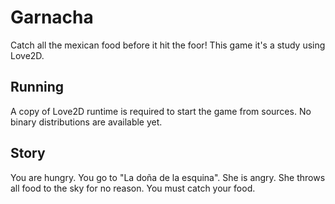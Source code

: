 # Garnacha

Catch all the mexican food before it hit the foor! This game it's a study using Love2D.

## Running

A copy of Love2D runtime is required to start the game from sources. No binary distributions are available yet.

## Story

You are hungry. You go to "La doña de la esquina". She is angry. She throws all food to the sky for no reason. You must catch your food.
